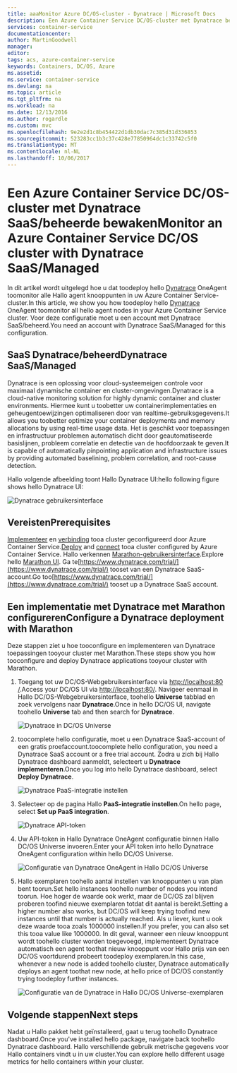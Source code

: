 ```yaml
---
title: aaaMonitor Azure DC/OS-cluster - Dynatrace | Microsoft Docs
description: Een Azure Container Service DC/OS-cluster met Dynatrace bewaken. Hallo Dynatrace OneAgent implementeren met behulp van Hallo DC/OS-dashboard.
services: container-service
documentationcenter: 
author: MartinGoodwell
manager: 
editor: 
tags: acs, azure-container-service
keywords: Containers, DC/OS, Azure
ms.assetid: 
ms.service: container-service
ms.devlang: na
ms.topic: article
ms.tgt_pltfrm: na
ms.workload: na
ms.date: 12/13/2016
ms.author: rogardle
ms.custom: mvc
ms.openlocfilehash: 9e2e2d1c8b454422d1db30dac7c385d31d336853
ms.sourcegitcommit: 523283cc1b3c37c428e77850964dc1c33742c5f0
ms.translationtype: MT
ms.contentlocale: nl-NL
ms.lasthandoff: 10/06/2017
---
```

# <a name="monitor-an-azure-container-service-dcos-cluster-with-dynatrace-saasmanaged"></a><span data-ttu-id="98b7d-105">Een Azure Container Service DC/OS-cluster met Dynatrace SaaS/beheerde bewaken</span><span class="sxs-lookup"><span data-stu-id="98b7d-105">Monitor an Azure Container Service DC/OS cluster with Dynatrace SaaS/Managed</span></span>
<span data-ttu-id="98b7d-106">In dit artikel wordt uitgelegd hoe u dat toodeploy hello [Dynatrace](https://www.dynatrace.com/) OneAgent toomonitor alle Hallo agent knooppunten in uw Azure Container Service-cluster.</span><span class="sxs-lookup"><span data-stu-id="98b7d-106">In this article, we show you how toodeploy hello [Dynatrace](https://www.dynatrace.com/) OneAgent toomonitor all hello agent nodes in your Azure Container Service cluster.</span></span> <span data-ttu-id="98b7d-107">Voor deze configuratie moet u een account met Dynatrace SaaS/beheerd.</span><span class="sxs-lookup"><span data-stu-id="98b7d-107">You need an account with Dynatrace SaaS/Managed for this configuration.</span></span> 

## <a name="dynatrace-saasmanaged"></a><span data-ttu-id="98b7d-108">SaaS Dynatrace/beheerd</span><span class="sxs-lookup"><span data-stu-id="98b7d-108">Dynatrace SaaS/Managed</span></span>
<span data-ttu-id="98b7d-109">Dynatrace is een oplossing voor cloud-systeemeigen controle voor maximaal dynamische container en cluster-omgevingen.</span><span class="sxs-lookup"><span data-stu-id="98b7d-109">Dynatrace is a cloud-native monitoring solution for highly dynamic container and cluster environments.</span></span> <span data-ttu-id="98b7d-110">Hiermee kunt u toobetter uw containerimplementaties en geheugentoewijzingen optimaliseren door van realtime-gebruiksgegevens.</span><span class="sxs-lookup"><span data-stu-id="98b7d-110">It allows you toobetter optimize your container deployments and memory allocations by using real-time usage data.</span></span> <span data-ttu-id="98b7d-111">Het is geschikt voor toepassingen en infrastructuur problemen automatisch dicht door geautomatiseerde basislijnen, probleem correlatie en detectie van de hoofdoorzaak te geven.</span><span class="sxs-lookup"><span data-stu-id="98b7d-111">It is capable of automatically pinpointing application and infrastructure issues by providing automated baselining, problem correlation, and root-cause detection.</span></span>

<span data-ttu-id="98b7d-112">Hallo volgende afbeelding toont Hallo Dynatrace UI:</span><span class="sxs-lookup"><span data-stu-id="98b7d-112">hello following figure shows hello Dynatrace UI:</span></span>

![Dynatrace gebruikersinterface](./media/container-service-monitoring-dynatrace/dynatrace.png)

## <a name="prerequisites"></a><span data-ttu-id="98b7d-114">Vereisten</span><span class="sxs-lookup"><span data-stu-id="98b7d-114">Prerequisites</span></span> 
<span data-ttu-id="98b7d-115">[Implementeer](container-service-deployment.md) en [verbinding](./../container-service-connect.md) tooa cluster geconfigureerd door Azure Container Service.</span><span class="sxs-lookup"><span data-stu-id="98b7d-115">[Deploy](container-service-deployment.md) and [connect](./../container-service-connect.md) tooa cluster configured by Azure Container Service.</span></span> <span data-ttu-id="98b7d-116">Hallo verkennen [Marathon-gebruikersinterface](container-service-mesos-marathon-ui.md).</span><span class="sxs-lookup"><span data-stu-id="98b7d-116">Explore hello [Marathon UI](container-service-mesos-marathon-ui.md).</span></span> <span data-ttu-id="98b7d-117">Ga te[https://www.dynatrace.com/trial/](https://www.dynatrace.com/trial/) tooset van een Dynatrace SaaS-account.</span><span class="sxs-lookup"><span data-stu-id="98b7d-117">Go too[https://www.dynatrace.com/trial/](https://www.dynatrace.com/trial/) tooset up a Dynatrace SaaS account.</span></span>  

## <a name="configure-a-dynatrace-deployment-with-marathon"></a><span data-ttu-id="98b7d-118">Een implementatie met Dynatrace met Marathon configureren</span><span class="sxs-lookup"><span data-stu-id="98b7d-118">Configure a Dynatrace deployment with Marathon</span></span>
<span data-ttu-id="98b7d-119">Deze stappen ziet u hoe tooconfigure en implementeren van Dynatrace toepassingen tooyour cluster met Marathon.</span><span class="sxs-lookup"><span data-stu-id="98b7d-119">These steps show you how tooconfigure and deploy Dynatrace applications tooyour cluster with Marathon.</span></span>

1. <span data-ttu-id="98b7d-120">Toegang tot uw DC/OS-Webgebruikersinterface via [http://localhost:80 /](http://localhost:80/).</span><span class="sxs-lookup"><span data-stu-id="98b7d-120">Access your DC/OS UI via [http://localhost:80/](http://localhost:80/).</span></span> <span data-ttu-id="98b7d-121">Navigeer eenmaal in Hallo DC/OS-Webgebruikersinterface, toohello **Universe** tabblad en zoek vervolgens naar **Dynatrace**.</span><span class="sxs-lookup"><span data-stu-id="98b7d-121">Once in hello DC/OS UI, navigate toohello **Universe** tab and then search for **Dynatrace**.</span></span>

    ![Dynatrace in DC/OS Universe](./media/container-service-monitoring-dynatrace/dynatrace-universe.png)

2. <span data-ttu-id="98b7d-123">toocomplete hello configuratie, moet u een Dynatrace SaaS-account of een gratis proefaccount.</span><span class="sxs-lookup"><span data-stu-id="98b7d-123">toocomplete hello configuration, you need a Dynatrace SaaS account or a free trial account.</span></span> <span data-ttu-id="98b7d-124">Zodra u zich bij Hallo Dynatrace dashboard aanmeldt, selecteert u **Dynatrace implementeren**.</span><span class="sxs-lookup"><span data-stu-id="98b7d-124">Once you log into hello Dynatrace dashboard, select **Deploy Dynatrace**.</span></span>

    ![Dynatrace PaaS-integratie instellen](./media/container-service-monitoring-dynatrace/setup-paas.png)

3. <span data-ttu-id="98b7d-126">Selecteer op de pagina Hallo **PaaS-integratie instellen**.</span><span class="sxs-lookup"><span data-stu-id="98b7d-126">On hello page, select **Set up PaaS integration**.</span></span> 

    ![Dynatrace API-token](./media/container-service-monitoring-dynatrace/api-token.png) 

4. <span data-ttu-id="98b7d-128">Uw API-token in Hallo Dynatrace OneAgent configuratie binnen Hallo DC/OS Universe invoeren.</span><span class="sxs-lookup"><span data-stu-id="98b7d-128">Enter your API token into hello Dynatrace OneAgent configuration within hello DC/OS Universe.</span></span> 

    ![Configuratie van Dynatrace OneAgent in Hallo DC/OS Universe](./media/container-service-monitoring-dynatrace/dynatrace-config.png)

5. <span data-ttu-id="98b7d-130">Hallo exemplaren toohello aantal instellen van knooppunten u van plan bent toorun.</span><span class="sxs-lookup"><span data-stu-id="98b7d-130">Set hello instances toohello number of nodes you intend toorun.</span></span> <span data-ttu-id="98b7d-131">Hoe hoger de waarde ook werkt, maar de DC/OS zal blijven proberen toofind nieuwe exemplaren totdat dit aantal is bereikt.</span><span class="sxs-lookup"><span data-stu-id="98b7d-131">Setting a higher number also works, but DC/OS will keep trying toofind new instances until that number is actually reached.</span></span> <span data-ttu-id="98b7d-132">Als u liever, kunt u ook deze waarde tooa zoals 1000000 instellen.</span><span class="sxs-lookup"><span data-stu-id="98b7d-132">If you prefer, you can also set this tooa value like 1000000.</span></span> <span data-ttu-id="98b7d-133">In dit geval, wanneer een nieuw knooppunt wordt toohello cluster worden toegevoegd, implementeert Dynatrace automatisch een agent toothat nieuw knooppunt voor Hallo prijs van een DC/OS voortdurend probeert toodeploy exemplaren.</span><span class="sxs-lookup"><span data-stu-id="98b7d-133">In this case, whenever a new node is added toohello cluster, Dynatrace automatically deploys an agent toothat new node, at hello price of DC/OS constantly trying toodeploy further instances.</span></span>

    ![Configuratie van de Dynatrace in Hallo DC/OS Universe-exemplaren](./media/container-service-monitoring-dynatrace/dynatrace-config2.png)

## <a name="next-steps"></a><span data-ttu-id="98b7d-135">Volgende stappen</span><span class="sxs-lookup"><span data-stu-id="98b7d-135">Next steps</span></span>

<span data-ttu-id="98b7d-136">Nadat u Hallo pakket hebt geïnstalleerd, gaat u terug toohello Dynatrace dashboard.</span><span class="sxs-lookup"><span data-stu-id="98b7d-136">Once you've installed hello package, navigate back toohello Dynatrace dashboard.</span></span> <span data-ttu-id="98b7d-137">Hallo verschillende gebruik metrische gegevens voor Hallo containers vindt u in uw cluster.</span><span class="sxs-lookup"><span data-stu-id="98b7d-137">You can explore hello different usage metrics for hello containers within your cluster.</span></span> 
